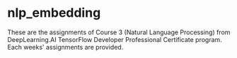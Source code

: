 # nlp_embedding
These are the assignments of Course 3 (Natural Language Processing) from DeepLearning.AI TensorFlow Developer Professional Certificate program. Each weeks' assignments are provided.
